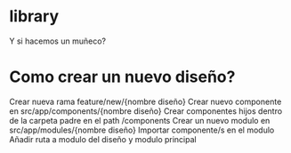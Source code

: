 # library
Y si hacemos un muñeco?


# Como crear un nuevo diseño?
Crear nueva rama feature/new/{nombre diseño}
Crear nuevo componente en src/app/components/{nombre diseño}
Crear componentes hijos dentro de la carpeta padre en el path /components
Crear un nuevo modulo en src/app/modules/{nombre diseño}
Importar componente/s en el modulo
Añadir ruta a modulo del diseño y modulo principal
